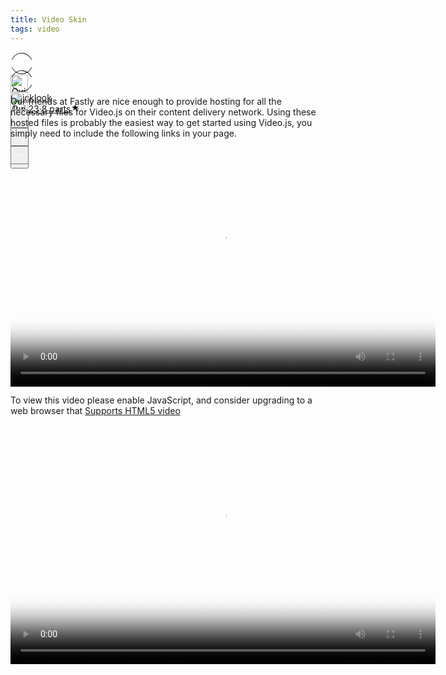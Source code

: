 ```yaml
---
title: Video Skin
tags: video
---
```


<div class="ijk"><div class="ntt fb ik il im" style="height: 28px;"><div class="o ntt"><div><a href="https://quicklook.netlify.app/about/" rel="noopener"><div class="ce in io"><div class="ip ntt fa o p gnn iq ir is it iu eg"><svg width="36" height="36" viewBox="0 0 36 36"><path fill-rule="evenodd" clip-rule="evenodd" d="M18 1.87c-6.63 0-12.4 4.14-15.21 10.21L2 11.71C4.94 5.37 11 1 18 1s13.06 4.37 16 10.71l-.79.37C30.4 6.01 24.63 1.88 18 1.88zM2.79 23.92c2.81 6.07 8.58 10.2 15.21 10.2 6.63 0 12.4-4.13 15.21-10.2l.79.37C31.06 30.63 25 35 18 35S4.94 30.63 2 24.29l.79-.37z"></path></svg></div><img alt="Quicklook" class="amm dpp io in" src="https://avatars0.githubusercontent.com/u/68094278?v=4?crop=0.525xw:1xh;center,top&resize=640:*" width="28" height="28" style="margin-top: 0px;"></div></a></div><div class="iv ab ntt"><div class="ntt"><div style="flex:1; align-self: center;"><span class="crr cs cb cc fgg"><a href="https://quicklook.netlify.app/about/" class="" rel="noopener" style="background-image: none;"><h10 class="crr cs cb cc gjj">Quicklook</h10></a></span></div></div><span class="crr cs cb cc gh" style="align-self: center;"><a class="" rel="noopener" href="https://quicklook.netlify.app/posts/toc" style="background-image: none;"><h10 class="crr cs cb cc gh"><span class="iw"></span>Jun 23<span class="ix gh">·</span>8 parts<svg class="iy iz ja" width="15" height="15" viewBox="0 0 15 15"><path d="M7.44 2.32c.03-.1.09-.1.12 0l1.2 3.53a.29.29 0 0 0 .26.2h3.88c.11 0 .13.04.04.1L9.8 8.33a.27.27 0 0 0-.1.29l1.2 3.53c.03.1-.01.13-.1.07l-3.14-2.18a.3.3 0 0 0-.32 0L4.2 12.22c-.1.06-.14.03-.1-.07l1.2-3.53a.27.27 0 0 0-.1-.3L2.06 6.16c-.1-.06-.07-.12.03-.12h3.89a.29.29 0 0 0 .26-.19l1.2-3.52z"></path></svg></h10></a></span></div></div><div class="ntt jb jc jd je jf jg jh ji ex" style="align-self: center;"><div class="ntt o"><div class="jj amm"><div class="by" aria-hidden="false"><button class="boo ch ax ay az ba bb bcc bdd be dl dm bh dn do"><svg width="25" height="25" class="q"><g fill-rule="evenodd"><path d="M15.6 5a.42.42 0 0 0 .17-.3.42.42 0 0 0-.12-.33l-2.8-2.79a.5.5 0 0 0-.7 0l-2.8 2.8a.4.4 0 0 0-.1.32c0 .12.07.23.16.3h.02a.45.45 0 0 0 .57-.04l2-2V10c0 .28.23.5.5.5s.5-.22.5-.5V2.93l2.02 2.02c.08.07.18.12.3.13.11.01.21-.02.3-.08v.01"></path><path d="M18 7h-1.5a.5.5 0 0 0 0 1h1.6c.5 0 .9.4.9.9v10.2c0 .5-.4.9-.9.9H6.9a.9.9 0 0 1-.9-.9V8.9c0-.5.4-.9.9-.9h1.6a.5.5 0 0 0 .35-.15A.5.5 0 0 0 9 7.5a.5.5 0 0 0-.15-.35A.5.5 0 0 0 8.5 7H7a2 2 0 0 0-2 2v10c0 1.1.9 2 2 2h11a2 2 0 0 0 2-2V9a2 2 0 0 0-2-2"></path></g></svg></button></div></div><div class="jk amm"><div><div class="iy"><div><div class="by" role="tooltip" aria-hidden="false" aria-describedby="1" aria-labelledby="1"><button class="boo ch ax ay az ba bb bcc bdd be dl dm bh dn do" onclick="tocContainer()"><svg width="25" height="25" viewBox="0 0 25 25"><path d="M19 6a2 2 0 0 0-2-2H8a2 2 0 0 0-2 2v14.66h.01c.01.1.05.2.12.28a.5.5 0 0 0 .7.03l5.67-4.12 5.66 4.13a.5.5 0 0 0 .71-.03.5.5 0 0 0 .12-.29H19V6zm-6.84 9.97L7 19.64V6a1 1 0 0 1 1-1h9a1 1 0 0 1 1 1v13.64l-5.16-3.67a.49.49 0 0 0-.68 0z" fill-rule="evenodd"></path></svg></button></div></div></div></div></div><div class="jl amm ag"><div class="by" aria-hidden="false"><div class="by" aria-hidden="false"><div class="amm bk bee"><button class="boo ch ax ay az ba bb bcc bdd be dl dm bh dn do"><svg class="q jm jn" width="25" height="25"><path d="M5 12.5c0 .55.2 1.02.59 1.41.39.4.86.59 1.41.59.55 0 1.02-.2 1.41-.59.4-.39.59-.86.59-1.41 0-.55-.2-1.02-.59-1.41A1.93 1.93 0 0 0 7 10.5c-.55 0-1.02.2-1.41.59-.4.39-.59.86-.59 1.41zm5.62 0c0 .55.2 1.02.58 1.41.4.4.87.59 1.42.59.55 0 1.02-.2 1.41-.59.4-.39.59-.86.59-1.41 0-.55-.2-1.02-.59-1.41a1.93 1.93 0 0 0-1.41-.59c-.55 0-1.03.2-1.42.59-.39.39-.58.86-.58 1.41zm5.6 0c0 .55.2 1.02.58 1.41.4.4.87.59 1.43.59.56 0 1.03-.2 1.42-.59.39-.39.58-.86.58-1.41 0-.55-.2-1.02-.58-1.41a1.93 1.93 0 0 0-1.42-.59c-.56 0-1.04.2-1.43.59-.39.39-.58.86-.58 1.41z" fill-rule="evenodd"></path></svg></button></div></div></div></div></div></div></div></div>

<div id="bottommenu" class="ijk"><div class="ntt fb ik il im" style="height: 28px;"><div class="o ntt"><div><a href="https://quicklook.netlify.app/about/" rel="noopener"><div class="ce in io"><div class="ip ntt fa o p gnn iq ir is it iu eg"><svg width="36" height="36" viewBox="0 0 36 36"><path fill-rule="evenodd" clip-rule="evenodd" d="M18 1.87c-6.63 0-12.4 4.14-15.21 10.21L2 11.71C4.94 5.37 11 1 18 1s13.06 4.37 16 10.71l-.79.37C30.4 6.01 24.63 1.88 18 1.88zM2.79 23.92c2.81 6.07 8.58 10.2 15.21 10.2 6.63 0 12.4-4.13 15.21-10.2l.79.37C31.06 30.63 25 35 18 35S4.94 30.63 2 24.29l.79-.37z"></path></svg></div><img alt="Quicklook" class="amm dpp io in" src="https://avatars0.githubusercontent.com/u/68094278?v=4?crop=0.525xw:1xh;center,top&resize=640:*" width="28" height="28" style="margin-top: 0px;"></div></a></div></div><div class="ntt jb jc jd je jf jg jh ji ex" style="align-self: center;"><div class="ntt o"><div class="jj amm"><div class="by" aria-hidden="false"><button class="boo ch ax ay az ba bb bcc bdd be dl dm bh dn do"><svg width="25" height="25" class="q" style="fill: #f5f5f7;"><g fill-rule="evenodd"><path d="M15.6 5a.42.42 0 0 0 .17-.3.42.42 0 0 0-.12-.33l-2.8-2.79a.5.5 0 0 0-.7 0l-2.8 2.8a.4.4 0 0 0-.1.32c0 .12.07.23.16.3h.02a.45.45 0 0 0 .57-.04l2-2V10c0 .28.23.5.5.5s.5-.22.5-.5V2.93l2.02 2.02c.08.07.18.12.3.13.11.01.21-.02.3-.08v.01"></path><path d="M18 7h-1.5a.5.5 0 0 0 0 1h1.6c.5 0 .9.4.9.9v10.2c0 .5-.4.9-.9.9H6.9a.9.9 0 0 1-.9-.9V8.9c0-.5.4-.9.9-.9h1.6a.5.5 0 0 0 .35-.15A.5.5 0 0 0 9 7.5a.5.5 0 0 0-.15-.35A.5.5 0 0 0 8.5 7H7a2 2 0 0 0-2 2v10c0 1.1.9 2 2 2h11a2 2 0 0 0 2-2V9a2 2 0 0 0-2-2"></path></g></svg></button></div></div><div class="jk amm"><div><div class="iy"><div><div class="by" role="tooltip" aria-hidden="false" aria-describedby="1" aria-labelledby="1"><button class="boo ch ax ay az ba bb bcc bdd be dl dm bh dn do" onclick="tocContainer()" style="fill: #f5f5f7;"><svg width="25" height="25" viewBox="0 0 25 25"><path d="M19 6a2 2 0 0 0-2-2H8a2 2 0 0 0-2 2v14.66h.01c.01.1.05.2.12.28a.5.5 0 0 0 .7.03l5.67-4.12 5.66 4.13a.5.5 0 0 0 .71-.03.5.5 0 0 0 .12-.29H19V6zm-6.84 9.97L7 19.64V6a1 1 0 0 1 1-1h9a1 1 0 0 1 1 1v13.64l-5.16-3.67a.49.49 0 0 0-.68 0z" fill-rule="evenodd"></path></svg></button></div></div></div></div></div><div class="jl amm ag" style="margin-right: 34px;"><div class="by" aria-hidden="false"><div class="by" aria-hidden="false"><div class="amm bk bee"><button class="boo ch ax ay az ba bb bcc bdd be dl dm bh dn do"><svg class="q jm jn" width="25" height="25" style="fill: #f5f5f7;"><path d="M5 12.5c0 .55.2 1.02.59 1.41.39.4.86.59 1.41.59.55 0 1.02-.2 1.41-.59.4-.39.59-.86.59-1.41 0-.55-.2-1.02-.59-1.41A1.93 1.93 0 0 0 7 10.5c-.55 0-1.02.2-1.41.59-.4.39-.59.86-.59 1.41zm5.62 0c0 .55.2 1.02.58 1.41.4.4.87.59 1.42.59.55 0 1.02-.2 1.41-.59.4-.39.59-.86.59-1.41 0-.55-.2-1.02-.59-1.41a1.93 1.93 0 0 0-1.41-.59c-.55 0-1.03.2-1.42.59-.39.39-.58.86-.58 1.41zm5.6 0c0 .55.2 1.02.58 1.41.4.4.87.59 1.43.59.56 0 1.03-.2 1.42-.59.39-.39.58-.86.58-1.41 0-.55-.2-1.02-.58-1.41a1.93 1.93 0 0 0-1.42-.59c-.56 0-1.04.2-1.43.59-.39.39-.58.86-.58 1.41z" fill-rule="evenodd"></path></svg></button></div></div></div></div></div></div></div></div>

<link rel="stylesheet" href="/assets/css/toc.css">
<script src="/assets/js/toc.js"/></script>
<link href="/assets/css/videojs.css" rel="stylesheet" />
<script src="/assets/js/video.js"/></script>
<script src="https://vjs.zencdn.net/7.8.4/video.js"></script>
<link href="/assets/css/videone.css" rel="stylesheet" />

Our friends at Fastly are nice enough to provide hosting for all the necessary files for Video.js on their content delivery network. Using these hosted files is probably the easiest way to get started using Video.js, you simply need to include the following links in your page.

<video id="video" class="video-js vjs-default-skin vjs-big-play-centered vjs-16-9" controls preload="auto" width="680" height="382.5"
data-setup='{ "fluid": true }' poster="https://pbs.twimg.com/ext_tw_video_thumb/1295454977255772167/pu/img/_kCJrbkt6tuSCI35.jpg" >
    <source src="/video/sMfbhbbD0bBvdpfH.mp4" type="video/mp4" />
    <p class="vjs-no-js">To view this video please enable JavaScript, and consider upgrading to a web browser that <a href="https://videojs.com/html5-video-support/" target="_blank">Supports HTML5 video</a></p>
</video>


<script src="https://vjs.zencdn.net/ie8/1.1.2/videojs-ie8.min.js"></script>
<video id="my-video" class="video-js vjs-big-play-centered vjs-layout-huge" controls preload="auto" width="680" height="382.5" 
data-setup='{ "aspectRatio":"16:9", "playbackRates": [0.25, 0.5, 1, 1.5, 2] }' poster="https://pbs.twimg.com/ext_tw_video_thumb/1295454977255772167/pu/img/_kCJrbkt6tuSCI35.jpg">
<source src="/video/sMfbhbbD0bBvdpfH.mp4" type="video/mp4" frameborder="0" allowfullscreen/>
To view this video please enable JavaScript, and consider upgrading to a web browser that <a href="https://videojs.com/html5-video-support/" target="_blank">supports HTML5 video</a></p>
  </video>
<script>
  var player = videojs('my-video');
  player.subtitleSettings();
</script>
<script>
var player = videojs('vid1', {
  fluid: true
});
var player = videojs('vid1', {
  fill: true
});
</script>


<link rel="stylesheet" href="/assets/css/nextflix.css">
<script src="//content.jwplatform.com/libraries/Jq6HIbgz.js"></script>
<style type="text/css">*{margin:0;padding:0;outline:none;}#container{position:absolute;width:100%!important;height:56.25%!important;}*:focus{outline:none;}</style>
<div id="container"></div>

<script>
jwplayer("container").setup({
		    controls: true,
		    displaytitle: true,
		    fullscreen: "true",
		    primary: 'html5',
		    stretching: "exactfit",
		    autostart: false,
		    skin: {name: 'Netflix', },
                    stretching: "uniform",
                    aspectratio: "16:9",
                    renderCaptionsNatively: false,
                    autostart: false,
                    abouttext: "Creator Website",
                    aboutlink: "https://www.facebook.com/quicklook.llc/",
		    sharing: {sites: ["reddit","facebook","twitter"]},
		    captions: {
                         color: '#FFF',
		         fontSize: 14,
		         backgroundOpacity: 0,
		         edgeStyle: 'raised' 
		    },
		  playlist: [
        ,
        //Begin Movies Truyen Ky Ly Tieu Long Tap 1
       {        
		    title: "Truyền Kỳ Lý Tiểu Long Tập 01 720P VietSub EngSub",
		    description: "Truyền Kỳ Lý Tiểu Long Tập 01 720P VietSub EngSub",
		    image: "https://cdn.vietsubtv.org/images/film/truyen-ky-ly-tieu-long-5726.jpg",
		    sources: [{
		    file: "https://dl.dropboxusercontent.com/s/vq1xw5rwmhoyuai/01_The.Legend.Of.Bruce.Lee.01_720p.mp4?dl=0",
		      label: '4K',
		      'type': 'mp4',
		      primary: 'html5',
		    },{
		    file: "https://dl.dropboxusercontent.com/s/vq1xw5rwmhoyuai/01_The.Legend.Of.Bruce.Lee.01_720p.mp4",
		      label: '1080p',
		      'type': 'mp4',
		      primary: 'html5',
		    },{
		     file: "https://dl.dropboxusercontent.com/s/vq1xw5rwmhoyuai/01_The.Legend.Of.Bruce.Lee.01_720p.mp4",
		      label: '720p',
		      'type': 'mp4',
		      primary: 'html5',
		    },{
		     file: "https://dl.dropboxusercontent.com/s/vq1xw5rwmhoyuai/01_The.Legend.Of.Bruce.Lee.01_720p.mp4",
		      label: '480p',
		      'type': 'mp4',
		      primary: 'html5',
		    }],
		    captions: [{
		      file: "https://dl.dropboxusercontent.com/s/utoble457jxeexc/the-legend-of-bruce-lee-S01E01-vn.srt",
		      label: 'Vietnamese',
		      kind: "captions",
		      "default": true,
		    },{ 
		      file: "https://dl.dropboxusercontent.com/s/9zbcutqx5tq8mfz/The%20Legend%20of%20Bruce%20Lee%20S01E01.srt?dl=0",
		         label: 'English',
		         kind: "captions",
		         },{ 
		      file: "https://dl.dropboxusercontent.com/s/9zbcutqx5tq8mfz/The%20Legend%20of%20Bruce%20Lee%20S01E01.srt",
		         label: 'Korean',
		         kind: "captions",
		         }
		    ],		    
		  }//end of movies 
        ,
           {        
		    title: "Truyền Kỳ Lý Tiểu Long Tập 02 720P VietSub EngSub",
		    description: "Truyền Kỳ Lý Tiểu Long Tập 02 720P VietSub EngSub",
		    image: "https://cdn.vietsubtv.org/images/film/truyen-ky-ly-tieu-long-5726.jpg",
		    sources: [{
		    file: "https://dl.dropboxusercontent.com/s/y0l6a06k41ncdmp/02_The.Legend.Of.Bruce.Lee.02_720p.mp4?dl=0",
		      label: '4K',
		      'type': 'mp4',
		      primary: 'html5',
		    },{
		    file: "https://dl.dropboxusercontent.com/s/y0l6a06k41ncdmp/02_The.Legend.Of.Bruce.Lee.02_720p.mp4",
		      label: '1080p',
		      'type': 'mp4',
		      primary: 'html5',
		    },{
		     file: "https://dl.dropboxusercontent.com/s/y0l6a06k41ncdmp/02_The.Legend.Of.Bruce.Lee.02_720p.mp4",
		      label: '720p',
		      'type': 'mp4',
		      primary: 'html5',
		    },{
		     file: "https://dl.dropboxusercontent.com/s/y0l6a06k41ncdmp/02_The.Legend.Of.Bruce.Lee.02_720p.mp4",
		      label: '480p',
		      'type': 'mp4',
		      primary: 'html5',
		    }],
		    captions: [{
		      file: "https://dl.dropboxusercontent.com/s/wbl1ezkqgkekb5u/the-legend-of-bruce-lee-S01E02-vn.srt?dl=0",
		      label: 'Vietnamese',
		      kind: "captions",
		      "default": true,
		    },{ 
		      file: "https://dl.dropboxusercontent.com/s/9zbcutqx5tq8mfz/The%20Legend%20of%20Bruce%20Lee%20S01E01.srt?dl=0",
		         label: 'English',
		         kind: "captions",
		         },{ 
		      file: "https://dl.dropboxusercontent.com/s/9zbcutqx5tq8mfz/The%20Legend%20of%20Bruce%20Lee%20S01E01.srt",
		         label: 'Korean',
		         kind: "captions",
		         }
		    ],		    
		  }//end of movies 
        ,
           {        
		    title: "Đại Soái Ca 2018 Tập 16 (Lồng Tiếng)",
		    description: "The Learning Curve Of A Warlord- Diễn viễn: Trương Vệ Kiện, Tào Vĩnh Liêm, Dương Tú Huệ, Hồng Vĩnh Thành, Thái Tư Bối, Từ Vinh, Đàm Khải Kỳ, Trương Đạt Luân, Lý Gia, Thái Quốc Khánh, Cổ Minh Hoa",
		    image: "https://i1.wp.com/n.sinaimg.cn/ent/transform/745/w630h915/20181207/LGTT-hpfycet5452568.png",
		    sources: [{
		    file: "https://archive.org/download/16.dska.tap.16720p/16.DSKa.Tap.16_720p.mp4",
		      label: '4K',
		      'type': 'mp4',
		      primary: 'html5',
		    },{
		    file: "https://archive.org/download/16.dska.tap.16720p/16.DSKa.Tap.16_720p.mp4",
		      label: '1080p',
		      'type': 'mp4',
		      primary: 'html5',
		    },{
		     file: "https://archive.org/download/16.dska.tap.16720p/16.DSKa.Tap.16_720p.mp4",
		      label: '720p',
		      'type': 'mp4',
		      primary: 'html5',
		    },{
		     file: "https://archive.org/download/16.dska.tap.16720p/16.DSKa.Tap.16_720p.mp4",
		      label: '480p',
		      'type': 'mp4',
		      primary: 'html5',
		    }],		    		    
		  }//end of movies 
       ,
           {        
		    title: "Đại Soái Ca 2018 Tập 17 (Lồng Tiếng)",
		    description: "Đại Soái Ca 2018 Tập 17 (Lồng Tiếng)",
		    image: "https://i1.wp.com/n.sinaimg.cn/ent/transform/745/w630h915/20181207/LGTT-hpfycet5452568.png",
		    sources: [{
		    file: "https://archive.org/download/17.dska.tap.17720p/17.DSKa.Tap.17_720p.mp4",
		      label: '4K',
		      'type': 'mp4',
		      primary: 'html5',
		    },{
		    file: "https://archive.org/download/17.dska.tap.17720p/17.DSKa.Tap.17_720p.mp4",
		      label: '1080p',
		      'type': 'mp4',
		      primary: 'html5',
		    },{
		     file: "https://archive.org/download/17.dska.tap.17720p/17.DSKa.Tap.17_720p.mp4",
		      label: '720p',
		      'type': 'mp4',
		      primary: 'html5',
		    },{
		     file: "https://archive.org/download/17.dska.tap.17720p/17.DSKa.Tap.17_720p.mp4",
		      label: '480p',
		      'type': 'mp4',
		      primary: 'html5',
		    }],		    		    
		  }//end of movies
      ,
           {        
		    title: "Đại Soái Ca 2018 Tập 18 (Lồng Tiếng)",
		    description: "Đại Soái Ca 2018 Tập 18 (Lồng Tiếng)",
		    image: "https://i1.wp.com/n.sinaimg.cn/ent/transform/745/w630h915/20181207/LGTT-hpfycet5452568.png",
		    sources: [{
		    file: "https://archive.org/download/18.dska.tap.18720p/18.DSKa.Tap.18_720p.mp4",
		      label: '4K',
		      'type': 'mp4',
		      primary: 'html5',
		    },{
		    file: "https://archive.org/download/18.dska.tap.18720p/18.DSKa.Tap.18_720p.mp4",
		      label: '1080p',
		      'type': 'mp4',
		      primary: 'html5',
		    },{
		     file: "https://archive.org/download/18.dska.tap.18720p/18.DSKa.Tap.18_720p.mp4",
		      label: '720p',
		      'type': 'mp4',
		      primary: 'html5',
		    },{
		     file: "https://archive.org/download/18.dska.tap.18720p/18.DSKa.Tap.18_720p.mp4",
		      label: '480p',
		      'type': 'mp4',
		      primary: 'html5',
		    }],		    		    
		  }//end of movies
         ,
        //Begin Movies IP Man 4
       {        
		    title: "Diệp Vấn 4 - Hồi Kết 2019 (IP Man 4 2019) SubViet, SubEng",
		    description: "Diệp Vấn 4 - Hồi Kết 2019 (IP Man 4 2019) SubViet, SubEng, SubKor",
		    image: "https://photo-1-baomoi.zadn.vn/w700_r1/2019_12_19_329_33373851/afe2554aa40a4d54141b.jpg",
		    sources: [{
		    file: "https://archive.org/download/ip.man.4.diep.van.4hoi.ket.2019.fsharetv.com/IP.Man.4.Diep.Van.4-Hoi.Ket.2019.%5Bfsharetv.com%5D.mp4",
		      label: '4K',
		      'type': 'mp4',
		      primary: 'html5',
		    },{
		    file: "https://archive.org/download/ip.man.4.diep.van.4hoi.ket.2019.fsharetv.com/IP.Man.4.Diep.Van.4-Hoi.Ket.2019.%5Bfsharetv.com%5D.mp4",
		      label: '1080p',
		      'type': 'mp4',
		      primary: 'html5',
		    },{
		     file: "https://archive.org/download/ip.man.4.diep.van.4hoi.ket.2019.fsharetv.com/IP.Man.4.Diep.Van.4-Hoi.Ket.2019.%5Bfsharetv.com%5D.mp4",
		      label: '720p',
		      'type': 'mp4',
		      primary: 'html5',
		    },{
		     file: "https://archive.org/download/ip.man.4.diep.van.4hoi.ket.2019.fsharetv.com/IP.Man.4.Diep.Van.4-Hoi.Ket.2019.%5Bfsharetv.com%5D.mp4",
		      label: '480p',
		      'type': 'mp4',
		      primary: 'html5',
		    }],	    
		    captions: [{
		      file: "https://dl.dropboxusercontent.com/s/3b2j6fwtoi8sq6e/Diep.Van.4-Hoi.Ket.IP.Man.4.2019.vtt?dl=0",
		      label: 'Vietnamese',
		      kind: "captions",
		      "default": true,
		    },{ 
		      file: "https://dl.dropboxusercontent.com/s/mhegnmknfif7hw2/%5Bfsharetv.com%5DDiep.Van.4-Hoi.Ket.%28IP.Man.4.2019%29_eng.vtt?dl=0",
		         label: 'English',
		         kind: "captions",
		         },{ 
		      file: "https://dl.dropboxusercontent.com/s/mhegnmknfif7hw2/%5Bfsharetv.com%5DDiep.Van.4-Hoi.Ket.%28IP.Man.4.2019%29_eng.vtt?dl=0",
		         label: 'Korean',
		         kind: "captions",
		         }
		    ],		    
		  }//end of movies
        ,
        //Begin Movies IP Man 3
       {        
		    title: "Diệp Vấn 3 - 2015 (IP Man 4 2015) SubViet, SubEng",
		    description: "Diệp Vấn 3 - 2015 (IP Man 4 2015) SubViet, SubEng, SubKor",
		    image: "https://giaitriso.org/wp-content/uploads/2019/04/HD1052-Di%E1%BB%87p-V%E1%BA%A5n-3-Ip-Man-3.jpg",
		    sources: [{
		    file: "https://archive.org/download/ipman3diepvan3full1080p/IP%20Man%203%20-%20Diep%20Van%203%20-%20Full-%281080p%29.mp4",
		      label: '4K',
		      'type': 'mp4',
		      primary: 'html5',
		    },{
		    file: "https://archive.org/download/ipman3diepvan3full1080p/IP%20Man%203%20-%20Diep%20Van%203%20-%20Full-%281080p%29.mp4",
		      label: '1080p',
		      'type': 'mp4',
		      primary: 'html5',
		    },{
		     file: "https://archive.org/download/ipman3diepvan3full1080p/IP%20Man%203%20-%20Diep%20Van%203%20-%20Full-%281080p%29.mp4",
		      label: '720p',
		      'type': 'mp4',
		      primary: 'html5',
		    },{
		     file: "https://archive.org/download/ipman3diepvan3full1080p/IP%20Man%203%20-%20Diep%20Van%203%20-%20Full-%281080p%29.mp4",
		      label: '480p',
		      'type': 'mp4',
		      primary: 'html5',
		    }],	    
		    captions: [{
		      file: "https://dl.dropboxusercontent.com/s/4yzk8il5o4on4lz/Ip.Man.3.2015.720p.BluRay.DTS.x264-VietHD.srt?dl=0",
		      label: 'Vietnamese',
		      kind: "captions",
		      "default": true,
		    },{ 
		      file: "https://dl.dropboxusercontent.com/s/006f575d5czbzi5/Ip.Man.3.2015.720p.BluRay.X264-Eng.srt?dl=0",
		         label: 'English',
		         kind: "captions",
		         },{ 
		      file: "https://dl.dropboxusercontent.com/s/mhegnmknfif7hw2/%5Bfsharetv.com%5DDiep.Van.4-Hoi.Ket.%28IP.Man.4.2019%29_eng.vtt?dl=0",
		         label: 'Korean',
		         kind: "captions",
		         }
		    ],		    
		  }//end of movies
        ,
        {
		    title: "BBC Walking with Cavemen Episode 1 - First Ancestors",
		    //description: "###",
		    image: "https://images-na.ssl-images-amazon.com/images/I/51Hkse+eCNL._SX300_.jpg",
		    sources: [{
		    file: "https://archive.org/download/dao.buoc.cung.nguoi.tien.su.phan.1.480p/Dao.Buoc.Cung.Nguoi.Tien.Su.Phan.1.480P.mp4",
		      label: '4K',
		      'type': 'mp4',
		      primary: 'html5',
		    },{
		    file: "https://archive.org/download/dao.buoc.cung.nguoi.tien.su.phan.1.480p/Dao.Buoc.Cung.Nguoi.Tien.Su.Phan.1.480P.mp4",
		      label: '1080p',
		      'type': 'mp4',
		      primary: 'html5',
		    },{
		     file: "https://archive.org/download/dao.buoc.cung.nguoi.tien.su.phan.1.480p/Dao.Buoc.Cung.Nguoi.Tien.Su.Phan.1.480P.mp4",
		      label: '720p',
		      'type': 'mp4',
		      primary: 'html5',
		    },{
		     file: "https://archive.org/download/dao.buoc.cung.nguoi.tien.su.phan.1.480p/Dao.Buoc.Cung.Nguoi.Tien.Su.Phan.1.480P.mp4",
		      label: '480p',
		      'type': 'mp4',
		      primary: 'html5',
		    }],
		    captions: [{
		      file: "https://dl.dropboxusercontent.com/s/to7oeeocu17a9yt/BBC_Walking%20with%20Cavemen%20Episode%201%20-%20First%20Ancestors.srt?dl=0",
		      label: 'Vietnamese',
		      kind: "captions",
		      "default": true,
		    },{ 
		      file: "https://dl.dropboxusercontent.com/s/urjg4s80juv6kfb/Walking%20with%20Cavemen%20Episode%201%20-%20First%20Ancestors.srt?dl=0",
		         label: 'English',
		         kind: "captions",
		         },{ 
		      file: "https://dl.dropboxusercontent.com/s/urjg4s80juv6kfb/Walking%20with%20Cavemen%20Episode%201%20-%20First%20Ancestors.srt?dl=0",
		         label: 'Korean',
		         kind: "captions",
		         }
		    ],		    
		  },
       {
		    title: "BBC Walking with Cavemen Episode 2 - Blood Brothers",
		    description: "BBC_Walking with Cavemen Episode 2 - Blood Brothers SubViet, SubEng, SubKor",
		    image: "https://images-na.ssl-images-amazon.com/images/I/51Hkse+eCNL._SX300_.jpg",
		    sources: [{
		    file: "https://archive.org/download/dao.buoc.cung.nguoi.tien.su.phan.2.480p/Dao.Buoc.Cung.Nguoi.Tien.Su.Phan.2.480P.mp4",
		      label: '4K',
		      'type': 'mp4',
		      primary: 'html5',
		    },{
		    file: "https://archive.org/download/dao.buoc.cung.nguoi.tien.su.phan.2.480p/Dao.Buoc.Cung.Nguoi.Tien.Su.Phan.2.480P.mp4",
		      label: '1080p',
		      'type': 'mp4',
		      primary: 'html5',
		    },{
		     file: "https://archive.org/download/dao.buoc.cung.nguoi.tien.su.phan.2.480p/Dao.Buoc.Cung.Nguoi.Tien.Su.Phan.2.480P.mp4",
		      label: '720p',
		      'type': 'mp4',
		      primary: 'html5',
		    },{
		     file: "https://archive.org/download/dao.buoc.cung.nguoi.tien.su.phan.2.480p/Dao.Buoc.Cung.Nguoi.Tien.Su.Phan.2.480P.mp4",
		      label: '480p',
		      'type': 'mp4',
		      primary: 'html5',
		    }],
		    captions: [{
		      file: "https://dl.dropboxusercontent.com/s/46joqjpu1zsseg3/BBC.Walking.With.Cavemen.Episode.2.-.Blood.Brothers.ViE.srt?dl=0",
		      label: 'Vietnamese',
		      kind: "captions",
		      "default": true,
		    },{ 
		      file: "https://dl.dropboxusercontent.com/s/nbk8ze7lz06kz3c/BBC.Walking.With.Cavemen.Episode.2.-.Blood.Brothers.Eng.srt.srt?dl=0",
		         label: 'English',
		         kind: "captions",
		         },{ 
		      file: "https://dl.dropboxusercontent.com/s/08w0s5meyp125hp/BBC.Walking.With.Cavemen.Episode.2.-.Blood.Brothers.Kor.srt.srt?dl=0",
		         label: 'Korean',
		         kind: "captions",
		         }
		    ],	    
		  },
        //Begin Movies
       {        
		    title: "BBC Walking with Cavemen Episode 3 - Savage Families  ",
		    description: "BBC Walking with Cavemen Episode 3 - Savage Families SubViet, SubEng, SubKor",
		    image: "https://images-na.ssl-images-amazon.com/images/I/51Hkse+eCNL._SX300_.jpg",
		    sources: [{
		    file: "https://archive.org/download/dao.buoc.cung.nguoi.tien.su.phan.3.480p/Dao.Buoc.Cung.Nguoi.Tien.Su.Phan.3.480P.mp4",
		      label: '4K',
		      'type': 'mp4',
		      primary: 'html5',
		    },{
		    file: "https://archive.org/download/dao.buoc.cung.nguoi.tien.su.phan.3.480p/Dao.Buoc.Cung.Nguoi.Tien.Su.Phan.3.480P.mp4",
		      label: '1080p',
		      'type': 'mp4',
		      primary: 'html5',
		    },{
		     file: "https://archive.org/download/dao.buoc.cung.nguoi.tien.su.phan.3.480p/Dao.Buoc.Cung.Nguoi.Tien.Su.Phan.3.480P.mp4",
		      label: '720p',
		      'type': 'mp4',
		      primary: 'html5',
		    },{
		     file: "https://archive.org/download/dao.buoc.cung.nguoi.tien.su.phan.3.480p/Dao.Buoc.Cung.Nguoi.Tien.Su.Phan.3.480P.mp4",
		      label: '480p',
		      'type': 'mp4',
		      primary: 'html5',
		    }],
		    captions: [{
		      file: "https://dl.dropboxusercontent.com/s/sjgg9bigncz3r8x/BBC-Walking.With.Cavemen-Episode.3-Savage.Families.ViE.srt?dl=0",
		      label: 'Vietnamese',
		      kind: "captions",
		      "default": true,
		    },{ 
		      file: "https://dl.dropboxusercontent.com/s/h7rh5ar1nvvvh35/BBC-Walking.With.Cavemen-Episode.3-Savage.Families.Eng.srt?dl=0",
		         label: 'English',
		         kind: "captions",
		         },{ 
		      file: "https://dl.dropboxusercontent.com/s/ttrnmthndao70kn/BBC-Walking.With.Cavemen-Episode.3-Savage.Families.Kor.srt?dl=0",
		         label: 'Korean',
		         kind: "captions",
		         }
		    ],		    
		  }//end of movies
        ,
        //Begin Movies
       {        
		    title: "BBC Walking with Cavemen Episode 4 - The Survivors  ",
		    description: "BBC Walking with Cavemen Episode 4 - The Survivors SubViet, SubEng, SubKor",
		    image: "https://images-na.ssl-images-amazon.com/images/I/51Hkse+eCNL._SX300_.jpg",
		    sources: [{
		    file: "https://archive.org/download/dao.buoc.cung.nguoi.tien.su.phan.4.480p/Dao.Buoc.Cung.Nguoi.Tien.Su.Phan.4.480P.mp4",
		      label: '4K',
		      'type': 'mp4',
		      primary: 'html5',
		    },{
		    file: "https://archive.org/download/dao.buoc.cung.nguoi.tien.su.phan.4.480p/Dao.Buoc.Cung.Nguoi.Tien.Su.Phan.4.480P.mp4",
		      label: '1080p',
		      'type': 'mp4',
		      primary: 'html5',
		    },{
		     file: "https://archive.org/download/dao.buoc.cung.nguoi.tien.su.phan.4.480p/Dao.Buoc.Cung.Nguoi.Tien.Su.Phan.4.480P.mp4",
		      label: '720p',
		      'type': 'mp4',
		      primary: 'html5',
		    },{
		     file: "https://archive.org/download/dao.buoc.cung.nguoi.tien.su.phan.4.480p/Dao.Buoc.Cung.Nguoi.Tien.Su.Phan.4.480P.mp4",
		      label: '480p',
		      'type': 'mp4',
		      primary: 'html5',
		    }],
		    captions: [{
		      file: "https://dl.dropboxusercontent.com/s/2i8dp9q54xm7ruk/BBC-Walking.With.Cavemen-Episode.4-The.Survivors.ViE.srt",
		      label: 'Vietnamese',
		      kind: "captions",
		      "default": true,
		    },{ 
		      file: "https://dl.dropboxusercontent.com/s/5opa0lb4e5nvgga/BBC-Walking.With.Cavemen-Episode.4-The.Survivors.Eng.srt?dl=0",
		         label: 'English',
		         kind: "captions",
		         },{ 
		      file: "https://dl.dropboxusercontent.com/s/8kj3u3zdr9c62g8/BBC-Walking.With.Cavemen-Episode.4-The.Survivors.Kor.srt?dl=0",
		         label: 'Korean',
		         kind: "captions",
		         }
		    ],		    
		  }//end of movies
       ,
        //Begin Movies Truyen Ky Ly Tieu Long Tap 1
       {        
		    title: "Truyền Kỳ Lý Tiểu Long Tập 01 720P VietSub EngSub",
		    description: "Truyền Kỳ Lý Tiểu Long Tập 01 720P VietSub EngSub",
		    image: "https://cdn.vietsubtv.org/images/film/truyen-ky-ly-tieu-long-5726.jpg",
		    sources: [{
		    file: "https://dl.dropboxusercontent.com/s/vq1xw5rwmhoyuai/01_The.Legend.Of.Bruce.Lee.01_720p.mp4?dl=0",
		      label: '4K',
		      'type': 'mp4',
		      primary: 'html5',
		    },{
		    file: "https://dl.dropboxusercontent.com/s/vq1xw5rwmhoyuai/01_The.Legend.Of.Bruce.Lee.01_720p.mp4",
		      label: '1080p',
		      'type': 'mp4',
		      primary: 'html5',
		    },{
		     file: "https://dl.dropboxusercontent.com/s/vq1xw5rwmhoyuai/01_The.Legend.Of.Bruce.Lee.01_720p.mp4",
		      label: '720p',
		      'type': 'mp4',
		      primary: 'html5',
		    },{
		     file: "https://dl.dropboxusercontent.com/s/vq1xw5rwmhoyuai/01_The.Legend.Of.Bruce.Lee.01_720p.mp4",
		      label: '480p',
		      'type': 'mp4',
		      primary: 'html5',
		    }],
		    captions: [{
		      file: "https://dl.dropboxusercontent.com/s/utoble457jxeexc/the-legend-of-bruce-lee-S01E01-vn.srt",
		      label: 'Vietnamese',
		      kind: "captions",
		      "default": true,
		    },{ 
		      file: "https://dl.dropboxusercontent.com/s/5opa0lb4e5nvgga/BBC-Walking.With.Cavemen-Episode.4-The.Survivors.Eng.srt?dl=0",
		         label: 'English',
		         kind: "captions",
		         },{ 
		      file: "https://dl.dropboxusercontent.com/s/8kj3u3zdr9c62g8/BBC-Walking.With.Cavemen-Episode.4-The.Survivors.Kor.srt?dl=0",
		         label: 'Korean',
		         kind: "captions",
		         }
		    ],
		  }//end of movies
      ]
		});
jwplayer("container").setCaptions({
  "back": true,
  "backgroundOpacity": "32",
  "edgeStyle": "dropshadow",
  "fontSize": 14,
  "fontOpacity": 100,
  "fontScale": 0.05,
  "windowOpacity": 0,
  "color": "#ffff00"
});
</script>
